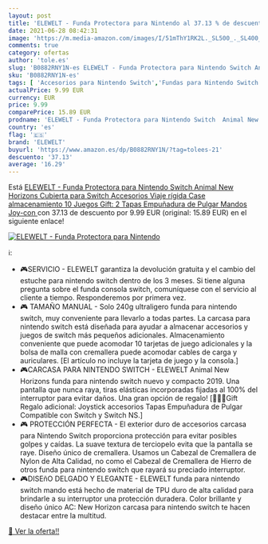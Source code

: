 ```yaml
---
layout: post
title: 'ELEWELT - Funda Protectora para Nintendo al 37.13 % de descuento'
date: 2021-06-28 08:42:31
image: 'https://m.media-amazon.com/images/I/51mThY1RK2L._SL500_._SL400_.jpg'
comments: true
category: ofertas
author: 'tole.es'
slug: 'B0882RNY1N-es ELEWELT - Funda Protectora para Nintendo Switch Animal New...'
sku: 'B0882RNY1N-es'
tags: [ 'Accesorios para Nintendo Switch','Fundas para Nintendo Switch','Fundas y almacenamiento para Nintendo Switch','Hardware y juegos para Nintendo Switch','Videojuegos','elewelt','nintendo', ]
actualPrice: 9.99 EUR
currency: EUR
price: 9.99
comparePrice: 15.89 EUR
prodname: 'ELEWELT - Funda Protectora para Nintendo Switch  Animal New Horizons Cubierta para Switch Accesorios  Viaje rígida Case almacenamiento 10 Juegos  Gift: 2 Tapas Empuñadura de Pulgar Mandos Joy-con '
country: 'es'
flag: '🇪🇸'
brand: 'ELEWELT'
buyurl: 'https://www.amazon.es/dp/B0882RNY1N/?tag=tolees-21'
descuento: '37.13'
average: '16.29'
---
```


Está [ELEWELT - Funda Protectora para Nintendo Switch  Animal New Horizons Cubierta para Switch Accesorios  Viaje rígida Case almacenamiento 10 Juegos  Gift: 2 Tapas Empuñadura de Pulgar Mandos Joy-con ](https://www.amazon.es/dp/B0882RNY1N/?tag=tolees-21) con 37.13 de descuento por 9.99 EUR (original: 15.89 EUR) en el siguiente enlace!

[![ELEWELT - Funda Protectora para Nintendo](https://m.media-amazon.com/images/I/51mThY1RK2L._SL500_._SL400_.jpg)](https://www.amazon.es/dp/B0882RNY1N/?tag=tolees-21)

ℹ️:

- 🎮SERVICIO - ELEWELT garantiza la devolución gratuita y el cambio del estuche para nintendo switch dentro de los 3 meses. Si tiene alguna pregunta sobre el funda consola switch, comuníquese con el servicio al cliente a tiempo. Responderemos por primera vez.
- 🎮 TAMAÑO MANUAL - Solo 240g ultraligero funda para nintendo switch, muy conveniente para llevarlo a todas partes. La carcasa para nintendo switch está diseñada para ayudar a almacenar accesorios y juegos de switch más pequeños adicionales. Almacenamiento conveniente que puede acomodar 10 tarjetas de juego adicionales y la bolsa de malla con cremallera puede acomodar cables de carga y auriculares. [El artículo no incluye la tarjeta de juego y la consola.]
- 🎮CARCASA PARA NINTENDO SWITCH - ELEWELT Animal New Horizons funda para nintendo switch nuevo y compacto 2019. Una pantalla que nunca raya, tiras elásticas incorporadas fijadas al 100% del interruptor para evitar daños. Una gran opción de regalo! [🎁🎁🎁Gift Regalo adicional: Joystick accesorios Tapas Empuñadura de Pulgar Compatible con Switch y Switch NS.]
- 🎮 PROTECCIÓN PERFECTA - El exterior duro de accesorios carcasa para Nintendo Switch proporciona protección para evitar posibles golpes y caídas. La suave textura de terciopelo evita que la pantalla se raye. Diseño único de cremallera. Usamos un Cabezal de Cremallera de Nylon de Alta Calidad, no como el Cabezal de Cremallera de Hierro de otros funda para nintendo switch que rayará su preciado interruptor.
- 🎮DISEñO DELGADO Y ELEGANTE - ELEWELT funda para nintendo switch mando está hecho de material de TPU duro de alta calidad para brindarle a su interruptor una protección duradera. Color brillante y diseño único AC: New Horizon carcasa para nintendo switch te hacen destacar entre la multitud.

[🛒 Ver la oferta!!](https://www.amazon.es/dp/B0882RNY1N/?tag=tolees-21)
